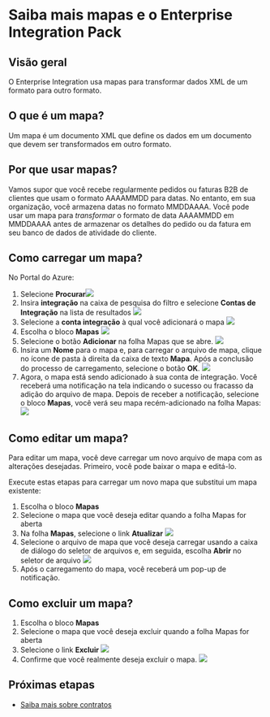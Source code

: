 <properties 
	pageTitle="Visão geral dos mapas do Enterprise Integration Pack | Serviço de Aplicativo do Microsoft Azure" 
	description="Saiba como usar mapas com o Enterprise Integration Pack e Aplicativos lógicos" 
	services="app-service\logic" 
	documentationCenter=".net,nodejs,java"
	authors="msftman" 
	manager="erikre" 
	editor="cgronlun"/>

<tags 
	ms.service="app-service-logic" 
	ms.workload="integration" 
	ms.tgt_pltfrm="na" 
	ms.devlang="na" 
	ms.topic="article" 
	ms.date="06/29/2016" 
	ms.author="deonhe"/>

# Saiba mais mapas e o Enterprise Integration Pack

## Visão geral
O Enterprise Integration usa mapas para transformar dados XML de um formato para outro formato.

## O que é um mapa?
Um mapa é um documento XML que define os dados em um documento que devem ser transformados em outro formato.

## Por que usar mapas?
Vamos supor que você recebe regularmente pedidos ou faturas B2B de clientes que usam o formato AAAAMMDD para datas. No entanto, em sua organização, você armazena datas no formato MMDDAAAA. Você pode usar um mapa para *transformar* o formato de data AAAAMMDD em MMDDAAAA antes de armazenar os detalhes do pedido ou da fatura em seu banco de dados de atividade do cliente.

## Como carregar um mapa?
No Portal do Azure:
1. Selecione **Procurar**![](./media/app-service-logic-enterprise-integration-overview/overview-1.png)
2. Insira **integração** na caixa de pesquisa do filtro e selecione **Contas de Integração** na lista de resultados ![](./media/app-service-logic-enterprise-integration-overview/overview-2.png)
3. Selecione a **conta integração** à qual você adicionará o mapa ![](./media/app-service-logic-enterprise-integration-overview/overview-3.png)
4.  Escolha o bloco **Mapas** ![](./media/app-service-logic-enterprise-integration-maps/map-1.png)
5. Selecione o botão **Adicionar** na folha Mapas que se abre. ![](./media/app-service-logic-enterprise-integration-maps/map-2.png)
6. Insira um **Nome** para o mapa e, para carregar o arquivo de mapa, clique no ícone de pasta à direita da caixa de texto **Mapa**. Após a conclusão do processo de carregamento, selecione o botão **OK**. ![](./media/app-service-logic-enterprise-integration-maps/map-3.png)
7. Agora, o mapa está sendo adicionado à sua conta de integração. Você receberá uma notificação na tela indicando o sucesso ou fracasso da adição do arquivo de mapa. Depois de receber a notificação, selecione o bloco **Mapas**, você verá seu mapa recém-adicionado na folha Mapas: ![](./media/app-service-logic-enterprise-integration-maps/map-4.png)

## Como editar um mapa?
Para editar um mapa, você deve carregar um novo arquivo de mapa com as alterações desejadas. Primeiro, você pode baixar o mapa e editá-lo.

Execute estas etapas para carregar um novo mapa que substitui um mapa existente:
1. Escolha o bloco **Mapas**
2. Selecione o mapa que você deseja editar quando a folha Mapas for aberta
3. Na folha **Mapas**, selecione o link **Atualizar** ![](./media/app-service-logic-enterprise-integration-maps/edit-1.png)
4. Selecione o arquivo de mapa que você deseja carregar usando a caixa de diálogo do seletor de arquivos e, em seguida, escolha **Abrir** no seletor de arquivo ![](./media/app-service-logic-enterprise-integration-maps/edit-2.png)
5. Após o carregamento do mapa, você receberá um pop-up de notificação.


## Como excluir um mapa?
1. Escolha o bloco **Mapas**
2. Selecione o mapa que você deseja excluir quando a folha Mapas for aberta
3. Selecione o link **Excluir** ![](./media/app-service-logic-enterprise-integration-maps/delete.png)
4. Confirme que você realmente deseja excluir o mapa. ![](./media/app-service-logic-enterprise-integration-maps/delete-confirmation-1.png)


## Próximas etapas
- [Saiba mais sobre contratos](./app-service-logic-enterprise-integration-agreements.md "Saiba mais sobre contratos de integração corporativa")

<!---HONumber=AcomDC_0706_2016-->